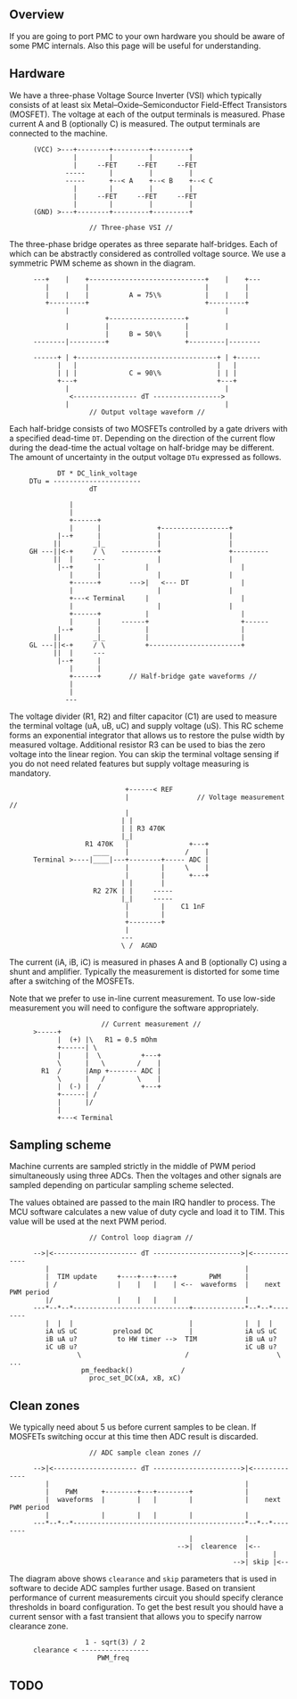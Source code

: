 ## Overview

If you are going to port PMC to your own hardware you should be aware of some
PMC internals. Also this page will be useful for understanding.

## Hardware

We have a three-phase Voltage Source Inverter (VSI) which typically consists of
at least six Metal–Oxide–Semiconductor Field-Effect Transistors (MOSFET). The
voltage at each of the output terminals is measured. Phase current A and B
(optionally C) is measured. The output terminals are connected to the machine.

```
	  (VCC) >---+--------+---------+---------+
	            |        |         |         |
	            |     --FET     --FET     --FET
	          -----      |         |         |
	          -----      +--< A    +--< B    +--< C
	            |        |         |         |
	            |     --FET     --FET     --FET
	            |        |         |         |
	  (GND) >---+--------+---------+---------+

	                // Three-phase VSI //
```

The three-phase bridge operates as three separate half-bridges. Each of which
can be abstractly considered as controlled voltage source. We use a symmetric
PWM scheme as shown in the diagram.

```
	  ---+    |    +-----------------------------+    |    +---
	     |         |                             |         |
	     |    |    |          A = 75\%           |    |    |
	     +---------+                             +---------+
	          |                                       |
	                    +-------------------+
	          |         |                   |         |
	                    |     B = 50\%      |
	  --------|---------+                   +---------|--------

	  ------+ | +-----------------------------------+ | +------
	        |   |                                   |   |
	        | | |             C = 90\%              | | |
	        +---+                                   +---+
	          |                                       |
	           <---------------- dT ----------------->
	          |                                       |
	                // Output voltage waveform //
```

Each half-bridge consists of two MOSFETs controlled by a gate drivers with a
specified dead-time `DT`. Depending on the direction of the current flow during
the dead-time the actual voltage on half-bridge may be different. The amount of
uncertainty in the output voltage `DTu` expressed as follows.

```
	        DT * DC_link_voltage
	 DTu = ----------------------
	                dT

	           |
	           |
	           +------+
	           |      |              +-----------------+
	        |--+      |              |                 |
	       ||        _|_             |                 |
	 GH ---||<-+     / \    ---------+                 +---------
	       ||  |     ---             |                 |
	        |--+      |           |                       |
	           |      |              |                 |
	           +------+       --->|   <--- DT             |
	           |                     |                 |
	           +---< Terminal     |                       |
	           |                     |                 |
	           +------+           |                       |
	           |      |     ------+                       +------
	        |--+      |           |                       |
	       ||        _|_          |                       |
	 GL ---||<-+     / \          +-----------------------+
	       ||  |     ---
	        |--+      |
	           |      |
	           +------+       // Half-bridge gate waveforms //
	           |
	           |
	          ---
```

The voltage divider (R1, R2) and filter capacitor (C1) are used to measure the
terminal voltage (uA, uB, uC) and supply voltage (uS). This RC scheme forms an
exponential integrator that allows us to restore the pulse width by measured
voltage. Additional resistor R3 can be used to bias the zero voltage into the
linear region. You can skip the terminal voltage sensing if you do not need
related features but supply voltage measuring is mandatory.


```
	                         +------< REF
	                         |                 // Voltage measurement //
	                         |
	                        | |
	                        | | R3 470K
	                        |_|
	               R1 470K   |               +---+
	                 ____    |              /    |
	  Terminal >----|____|---+--------+----- ADC |
	                         |        |     \    |
	                         |        |      +---+
	                        | |       |
	                 R2 27K | |     -----
	                        |_|     -----
	                         |        |    C1 1nF
	                         |        |
	                         +--------+
	                         |
	                        ---
	                        \ /  AGND
```

The current (iA, iB, iC) is measured in phases A and B (optionally C) using a
shunt and amplifier. Typically the measurement is distorted for some time after
a switching of the MOSFETs.

Note that we prefer to use in-line current measurement. To use low-side
measurement you will need to configure the software appropriately.

```
	                   // Current measurement //
	  >-----+
	        |  (+) |\   R1 = 0.5 mOhm
	        +------| \
	        |      |  \          +---+
	        \      |   \        /    |
	    R1  /      |Amp +------- ADC |
	        \      |   /        \    |
	        |  (-) |  /          +---+
	        +------| /
	        |      |/
	        |
	        +---< Terminal
```

## Sampling scheme

Machine currents are sampled strictly in the middle of PWM period
simultaneously using three ADCs. Then the voltages and other signals are
sampled depending on particular sampling scheme selected.

The values obtained are passed to the main IRQ handler to process. The MCU
software calculates a new value of duty cycle and load it to TIM. This value
will be used at the next PWM period.

```
	                // Control loop diagram //

	  -->|<--------------------- dT ---------------------->|<-------------
	     |                                                 |
	     |  TIM update     +----+---+----+        PWM      |
	     | /               |    |   |    | <--  waveforms  |    next PWM period
	     |/                |    |   |    |                 |
	  ---*--*--*-----------------------------+-------------*--*--*--------
	     |  |  |                             |             |  |  |
	     iA uS uC         preload DC         |             iA uS uC
	     iB uA u?          to HW timer -->  TIM            iB uA u?
         iC uB u?                                          iC uB u?
	             \                          /                      \ ...
	              pm_feedback()            /
	                proc_set_DC(xA, xB, xC)
```

## Clean zones

We typically need about 5 us before current samples to be clean. If MOSFETs
switching occur at this time then ADC result is discarded.

```
	                // ADC sample clean zones //

	  -->|<--------------------- dT ---------------------->|<-------------
	     |                                                 |
	     |    PWM      +--------+---+--------+             |
	     |  waveforms  |        |   |        |             |    next PWM period
	     |             |        |   |        |             |
	  ---*--*--*-------------------------------------------*--*--*--------
	                                         |             |
	                                      -->|  clearence  |<--
	                                                       |      |
	                                                    -->| skip |<--
```

The diagram above shows `clearance` and `skip` parameters that is used in
software to decide ADC samples further usage. Based on transient performance of
current measurements circuit you should specify clerance thresholds in board
configuration. To get the best result you should have a current sensor with a
fast transient that allows you to specify narrow clearance zone.

```
	               1 - sqrt(3) / 2
	  clearance < -----------------
	                  PWM_freq
```

## TODO

